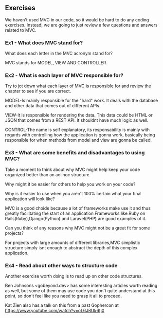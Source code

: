 ## Exercises

We haven't used MVC in our code, so it would be hard to do any coding exercises. Instead, we are going to just review a few questions and answers related to MVC.


### Ex1 - What does MVC stand for?

What does each letter in the MVC acronym stand for?

MVC stands for MODEL, VIEW AND CONTROLLER.

### Ex2 - What is each layer of MVC responsible for?

Try to jot down what each layer of MVC is responsible for and review the chapter to see if you are correct.

MODEL-Is mainly responsible for the "hard" work. It deals with the database and other data that comes out of different APIs.


VIEW-It is responsible for rendering the data. This data could be HTML or JSON that comes from a REST API. It shouldnt have much logic as well.


CONTROL-The name is self explanatory, its responsability is mainly with regards with controlling how the application is gonna work, basically being responsible for when methods from model and view are gonna be called.


### Ex3 - What are some benefits and disadvantages to using MVC?

Take a moment to think about why MVC might help keep your code organized better than an ad-hoc structure.

Why might it be easier for others to help you work on your code?

Why is it easier to use when you aren't 100% certain what your final application will look like?

MVC is a good choide because a lot of frameworks make use it 
and thus greatly facilitating the start of an application.Frameworks like:Ruby on Rails(Ruby),Django(Python) and Laravel(PHP) are good examples of it.

Can you think of any reasons why MVC might not be a great fit for some projects?

For projects with large amounts of different libraries,MVC simplistic structure simply isnt enough to abstract the depth of this complex application.

### Ex4 - Read about other ways to structure code

Another exercise worth doing is to read up on other code structures.

Ben Johnsons <gobeyond.dev> has some interesting articles worth reading as well, but some of them may use code you don't quite understand at this point, so don't feel like you need to grasp it all to proceed.

Kat Zien also has a talk on this from a past Gophercon at <https://www.youtube.com/watch?v=oL6JBUk6tj0>

